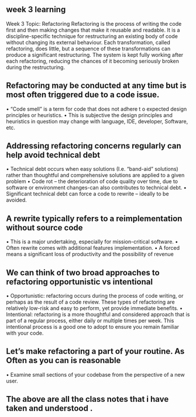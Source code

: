 ## week 3 learning ##
Week 3 
Topic: Refactoring 
Refactoring is the process of writing the code first and then making changes that make it reusable and readable. It is a discipline-specific technique for restructuring an existing body of code without changing its external behaviour. Each transformation, called refactoring, does little, but a sequence of these transformations can produce a significant restructuring. The system is kept fully working after each refactoring, reducing the chances of it becoming seriously broken during the restructuring.

 ## Refactoring may be conducted at any time but is most often triggered due to a code issue. 

•	“Code smell” is a term for code that does not adhere t o expected design principles or heuristics.
•	This is subjective the design principles and heuristics in question may change with language, IDE, developer, Software, etc.

## Addressing refactoring concerns regularly can help avoid technical debt

•	Technical debt occurs when easy solutions (I.e. “band-aid” solutions) rather than thoughtful and comprehensive solutions are applied to a given problem 
•	Code rot – the deterioration of code quality over time, due to software or environment changes-can also contributes to technical debt.
•	Significant technical debt can force a code to rewrite – ideally to be avoided.

## A rewrite typically refers to a reimplementation without source code
•	This is a major undertaking, especially for mission-critical software.
•	Often rewrite comes with additional features implementation.
•	A forced means a significant loss of productivity and the possibility of revenue 

## We can think of two broad approaches to refactoring opportunistic vs intentional 

•	Opportunistic: refactoring occurs during the process of code writing, or perhaps as the result of a code review. These types of refactoring are relatively low-risk and easy to perform, yet provide immediate benefits.
•	Intentional: refactoring is a more thoughtful and considered approach that is part of a regular process, either daily or multiple times per week. This intentional process is a good one to adopt to ensure you remain familiar with your code.

##  Let’s make refactoring a part of your routine. As Often as you can is reasonable 

•	Examine small sections of your codebase from the perspective of a new user. 

## The above are all the class notes that i have taken and understood .




